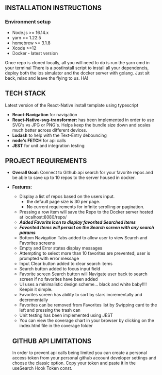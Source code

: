 ## INSTALLATION INSTRUCTIONS

### Environment setup

- Node.js >= 16.14.x
- yarn >= 1.22.5
- homebrew >= 3.1.8
- Xcode >=12
- Docker - latest version

Once repo is cloned locally, all you will need to do is run the yarn cmd in your terminal
There is a postInstall script to install all your dependencis, deploy both the ios simulator and the docker server with golang. Just sit back, relax and leave the flying to us. HA!

## TECH STACK

Latest version of the React-Native install template using typescript

- **React-Navigation** for navigation
- **React-Native-svg-transformer:** has been implemented in order to use SVG's vs JPG or PNG's. Helps keep the bundle size down and scales much better across different devices.
- **Lodash** to help with the Text-Entry debouncing
- **node's FETCH** for api calls
- **JEST** for unit and integration testing

## PROJECT REQUIREMENTS

- **Overall Goal:** Connect to Github api search for your favorite repos and be able to save up to 10 repos to the server housed in docker.
- **Features:**
  - Display a list of repos based on the users input.
    - the default page size is 30 per page.
    - No current requirements for infinite scrolling or pagination.
  - Pressing a row item will save the Repo to the Docker server hosted at localhost:8080/repo/
  - **_Added Favorite Icon to display favorited Searched items_**
  - **_Favorited Items will persist on the Search screen with any search params_**
  - Bottom Navigation Tabs added to allow user to view Search and Favorites screens
  - Empty and Error states display messages
  - Attempting to select more than 10 favorites are prevented, user is prompted with error message
  - Input Clear button added to clear search items
  - Search button added to focus input field
  - Favorite screen Search button will Navigate user back to search screen if no favorites have been added
  - UI uses a minimalistic design scheme... black and white baby!!!! Keepin it simple.
  - Favorites screen has ability to sort by stars incrementally and decrementally
  - Favorites can be removed from Favorites list by Swipping card to the left and pressing the trash can
  - Unit testing has been implemented using JEST
  - You can view the coverage chart in your browser by clicking on the index.html file in the coverage folder

  
  ## GITHUB API LIMITATIONS ##
  In order to prevent api calls being limited you can create a personal access token from your personal github account developer settings and choose the classic option.
  Copy your token and paste it in the useSearch Hook Token const.

  
